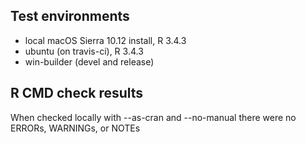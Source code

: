 ## Test environments
* local macOS Sierra 10.12 install, R 3.4.3
* ubuntu (on travis-ci), R 3.4.3
* win-builder (devel and release)

## R CMD check results

When checked locally with --as-cran and --no-manual
there were no ERRORs, WARNINGs, or NOTEs
